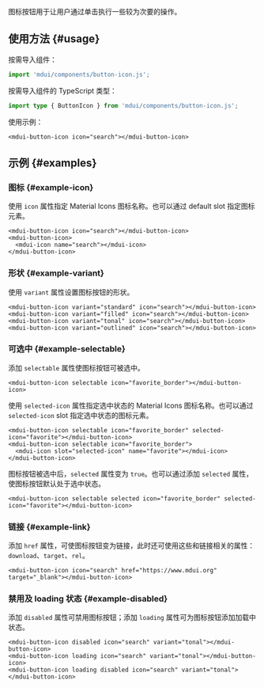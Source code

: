 图标按钮用于让用户通过单击执行一些较为次要的操作。

## 使用方法 {#usage}

按需导入组件：

```js
import 'mdui/components/button-icon.js';
```

按需导入组件的 TypeScript 类型：

```ts
import type { ButtonIcon } from 'mdui/components/button-icon.js';
```

使用示例：

```html,example
<mdui-button-icon icon="search"></mdui-button-icon>
```

## 示例 {#examples}

### 图标 {#example-icon}

使用 `icon` 属性指定 Material Icons 图标名称。也可以通过 default slot 指定图标元素。

```html,example,expandable
<mdui-button-icon icon="search"></mdui-button-icon>
<mdui-button-icon>
  <mdui-icon name="search"></mdui-icon>
</mdui-button-icon>
```

### 形状 {#example-variant}

使用 `variant` 属性设置图标按钮的形状。

```html,example,expandable
<mdui-button-icon variant="standard" icon="search"></mdui-button-icon>
<mdui-button-icon variant="filled" icon="search"></mdui-button-icon>
<mdui-button-icon variant="tonal" icon="search"></mdui-button-icon>
<mdui-button-icon variant="outlined" icon="search"></mdui-button-icon>
```

### 可选中 {#example-selectable}

添加 `selectable` 属性使图标按钮可被选中。

```html,example,expandable
<mdui-button-icon selectable icon="favorite_border"></mdui-button-icon>
```

使用 `selected-icon` 属性指定选中状态的 Material Icons 图标名称。也可以通过 `selected-icon` slot 指定选中状态的图标元素。

```html,example,expandable
<mdui-button-icon selectable icon="favorite_border" selected-icon="favorite"></mdui-button-icon>
<mdui-button-icon selectable icon="favorite_border">
  <mdui-icon slot="selected-icon" name="favorite"></mdui-icon>
</mdui-button-icon>
```

图标按钮被选中后，`selected` 属性变为 `true`。也可以通过添加 `selected` 属性，使图标按钮默认处于选中状态。

```html,example,expandable
<mdui-button-icon selectable selected icon="favorite_border" selected-icon="favorite"></mdui-button-icon>
```

### 链接 {#example-link}

添加 `href` 属性，可使图标按钮变为链接，此时还可使用这些和链接相关的属性：`download`、`target`、`rel`。

```html,example,expandable
<mdui-button-icon icon="search" href="https://www.mdui.org" target="_blank"></mdui-button-icon>
```

### 禁用及 loading 状态 {#example-disabled}

添加 `disabled` 属性可禁用图标按钮；添加 `loading` 属性可为图标按钮添加加载中状态。

```html,example,expandable
<mdui-button-icon disabled icon="search" variant="tonal"></mdui-button-icon>
<mdui-button-icon loading icon="search" variant="tonal"></mdui-button-icon>
<mdui-button-icon loading disabled icon="search" variant="tonal"></mdui-button-icon>
```
